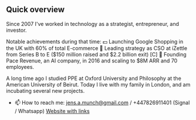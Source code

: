 ## Quick overview

Since 2007 I've worked in technology as a strategist, entrepreneur, and investor. 

Notable achievements during that time: 
💵 Launching Google Shopping in the UK with 60% of total E-commerce
🧠 Leading strategy as CSO at iZettle from Series B to E ($150 million raised and $2.2 billion exit) [C]
🔨 Founding Pace Revenue, an AI company, in 2016 and scaling to $8M ARR and 70 employees.

A long time ago I studied PPE at Oxford University and Philosophy at the American University of Beirut. Today I live with my family in London, and am  incubating several new projects.

- 📫 How to reach me: jens.a.munch@gmail.com / +447826911401 (Signal / Whatsapp)
[Website with links](https://www.jensmunch.com)

<!--
**jensamunch/jensamunch** is a ✨ _special_ ✨ repository because its `README.md` (this file) appears on your GitHub profile.

Here are some ideas to get you started:

- 🔭 I’m currently working on ...
- 🌱 I’m currently learning ...
- 👯 I’m looking to collaborate on ...
- 🤔 I’m looking for help with ...
- 💬 Ask me about ...
- 📫 How to reach me: ...
- 😄 Pronouns: ...
- ⚡ Fun fact: ...
-->
